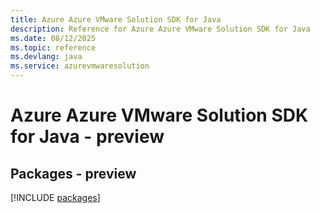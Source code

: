 ```yaml
---
title: Azure Azure VMware Solution SDK for Java
description: Reference for Azure Azure VMware Solution SDK for Java
ms.date: 08/12/2025
ms.topic: reference
ms.devlang: java
ms.service: azurevmwaresolution
---
```

# Azure Azure VMware Solution SDK for Java - preview
## Packages - preview
[!INCLUDE [packages](azure-vmware-solution-index.md)]